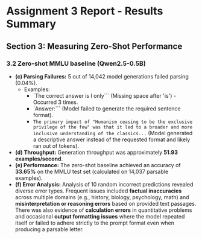 # Assignment 3 Report - Results Summary

## Section 3: Measuring Zero-Shot Performance

### 3.2 Zero-shot MMLU baseline (Qwen2.5-0.5B)

*   **(c) Parsing Failures:** 5 out of 14,042 model generations failed parsing (0.04%).
    *   Examples:
        *   `The correct answer is I only``` (Missing space after 'is') - Occurred 3 times.
        *   `Answer:``` (Model failed to generate the required sentence format).
        *   `The primary impact of "Humanism ceasing to be the exclusive privilege of the few" was that it led to a broader and more inclusive understanding of the classics...` (Model generated a descriptive answer instead of the requested format and likely ran out of tokens).
*   **(d) Throughput:** Generation throughput was approximately **51.93 examples/second**.
*   **(e) Performance:** The zero-shot baseline achieved an accuracy of **33.65%** on the MMLU test set (calculated on 14,037 parsable examples).
*   **(f) Error Analysis:** Analysis of 10 random incorrect predictions revealed diverse error types. Frequent issues included **factual inaccuracies** across multiple domains (e.g., history, biology, psychology, math) and **misinterpretation or reasoning errors** based on provided text passages. There was also evidence of **calculation errors** in quantitative problems and occasional **output formatting issues** where the model repeated itself or failed to adhere strictly to the prompt format even when producing a parsable letter. 